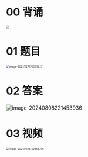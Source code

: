# 00 背诵

<img src="https://cvp.oss-cn-shanghai.aliyuncs.com/picgo/202408082214695.png" style="zoom:50%;" />

# 01 题目

<img src="https://cvp.oss-cn-shanghai.aliyuncs.com/picgo/202311271700765.png" alt="image-20231127170035627" style="zoom:50%;" />



# 02 答案

![image-20240808221453936](https://cvp.oss-cn-shanghai.aliyuncs.com/picgo/202408082214158.png)

# 03 视频

<img src="https://cvp.oss-cn-shanghai.aliyuncs.com/picgo/202402241428576.png" alt="image-20240224142856796" style="zoom:50%;" />